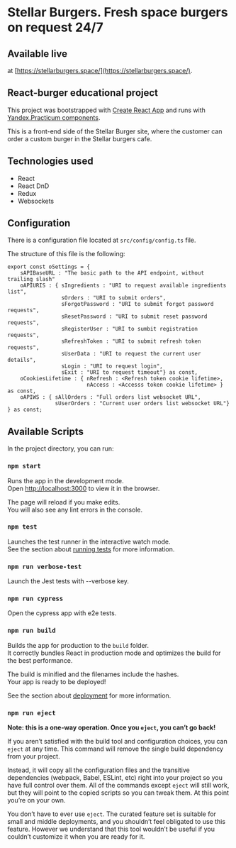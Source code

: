 # Stellar Burgers. Fresh space burgers on request 24/7

## Available live

at [https://stellarburgers.space/](https://stellarburgers.space/).

## React-burger educational project

This project was bootstrapped with [Create React App](https://github.com/facebook/create-react-app)
and runs with [Yandex.Practicum components](https://practicum.yandex.ru/).

This is a front-end side of the Stellar Burger site, where the customer
can order a custom burger in the Stellar burgers cafe.

## Technologies used

- React
- React DnD
- Redux
- Websockets

## Configuration

There is a configuration file located at `src/config/config.ts` file.

The structure of this file is the following:

```
export const oSettings = {
    sAPIBaseURL : "The basic path to the API endpoint, without trailing slash"
    oAPIURIS : { sIngredients : "URI to request available ingredients list",
                 sOrders : "URI to submit orders",
                 sForgotPassword : "URI to submit forgot password requests",
                 sResetPassword : "URI to submit reset password requests",
                 sRegisterUser : "URI to sumbit registration requests",
                 sRefreshToken : "URI to submit refresh token requests",
                 sUserData : "URI to request the current user details",
                 sLogin : "URI to request login",
                 sExit : "URI to request timeout"} as const,
    oCookiesLifetime : { nRefresh : <Refresh token cookie lifetime>,
                         nAccess : <Accesss token cookie lifetime> } as const,
    oAPIWS : { sAllOrders : "Full orders list websocket URL",
               sUserOrders : "Current user orders list websocket URL"}
} as const;
```

## Available Scripts

In the project directory, you can run:

### `npm start`

Runs the app in the development mode.\
Open [http://localhost:3000](http://localhost:3000) to view it in the browser.

The page will reload if you make edits.\
You will also see any lint errors in the console.

### `npm test`

Launches the test runner in the interactive watch mode.\
See the section about [running tests](https://facebook.github.io/create-react-app/docs/running-tests) for more information.

### `npm run verbose-test`

Launch the Jest tests with --verbose key.

### `npm run cypress`

Open the cypress app with e2e tests.

### `npm run build`

Builds the app for production to the `build` folder.\
It correctly bundles React in production mode and optimizes the build for the best performance.

The build is minified and the filenames include the hashes.\
Your app is ready to be deployed!

See the section about [deployment](https://facebook.github.io/create-react-app/docs/deployment) for more information.

### `npm run eject`

**Note: this is a one-way operation. Once you `eject`, you can’t go back!**

If you aren’t satisfied with the build tool and configuration choices, you can `eject` at any time. This command will remove the single build dependency from your project.

Instead, it will copy all the configuration files and the transitive dependencies (webpack, Babel, ESLint, etc) right into your project so you have full control over them. All of the commands except `eject` will still work, but they will point to the copied scripts so you can tweak them. At this point you’re on your own.

You don’t have to ever use `eject`. The curated feature set is suitable for small and middle deployments, and you shouldn’t feel obligated to use this feature. However we understand that this tool wouldn’t be useful if you couldn’t customize it when you are ready for it.
